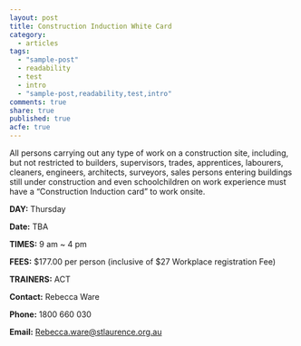 ```yaml
---
layout: post
title: Construction Induction White Card
category: 
  - articles
tags: 
  - "sample-post"
  - readability
  - test
  - intro
  - "sample-post,readability,test,intro"
comments: true
share: true
published: true
acfe: true
---
```


All persons carrying out any type of work on a construction site, including, but not
restricted to builders, supervisors, trades, apprentices, labourers, cleaners, engineers, architects, surveyors, sales persons entering buildings still under construction and even schoolchildren on work experience must have a “Construction Induction card” to work onsite.

**DAY:** Thursday

**Date:** TBA

**TIMES:** 9 am ~ 4 pm

**FEES:** $177.00 per person (inclusive of $27 Workplace registration Fee)

**TRAINERS:** ACT

**Contact:** Rebecca Ware

**Phone:** 1800 660 030

**Email:** Rebecca.ware@stlaurence.org.au
